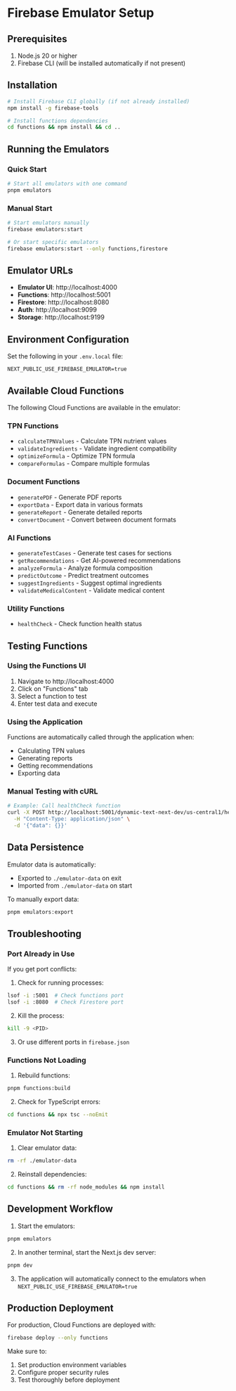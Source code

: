 # Firebase Emulator Setup

## Prerequisites

1. Node.js 20 or higher
2. Firebase CLI (will be installed automatically if not present)

## Installation

```bash
# Install Firebase CLI globally (if not already installed)
npm install -g firebase-tools

# Install functions dependencies
cd functions && npm install && cd ..
```

## Running the Emulators

### Quick Start

```bash
# Start all emulators with one command
pnpm emulators
```

### Manual Start

```bash
# Start emulators manually
firebase emulators:start

# Or start specific emulators
firebase emulators:start --only functions,firestore
```

## Emulator URLs

- **Emulator UI**: http://localhost:4000
- **Functions**: http://localhost:5001
- **Firestore**: http://localhost:8080
- **Auth**: http://localhost:9099
- **Storage**: http://localhost:9199

## Environment Configuration

Set the following in your `.env.local` file:

```env
NEXT_PUBLIC_USE_FIREBASE_EMULATOR=true
```

## Available Cloud Functions

The following Cloud Functions are available in the emulator:

### TPN Functions
- `calculateTPNValues` - Calculate TPN nutrient values
- `validateIngredients` - Validate ingredient compatibility
- `optimizeFormula` - Optimize TPN formula
- `compareFormulas` - Compare multiple formulas

### Document Functions
- `generatePDF` - Generate PDF reports
- `exportData` - Export data in various formats
- `generateReport` - Generate detailed reports
- `convertDocument` - Convert between document formats

### AI Functions
- `generateTestCases` - Generate test cases for sections
- `getRecommendations` - Get AI-powered recommendations
- `analyzeFormula` - Analyze formula composition
- `predictOutcome` - Predict treatment outcomes
- `suggestIngredients` - Suggest optimal ingredients
- `validateMedicalContent` - Validate medical content

### Utility Functions
- `healthCheck` - Check function health status

## Testing Functions

### Using the Functions UI

1. Navigate to http://localhost:4000
2. Click on "Functions" tab
3. Select a function to test
4. Enter test data and execute

### Using the Application

Functions are automatically called through the application when:
- Calculating TPN values
- Generating reports
- Getting recommendations
- Exporting data

### Manual Testing with cURL

```bash
# Example: Call healthCheck function
curl -X POST http://localhost:5001/dynamic-text-next-dev/us-central1/healthCheck \
  -H "Content-Type: application/json" \
  -d '{"data": {}}'
```

## Data Persistence

Emulator data is automatically:
- Exported to `./emulator-data` on exit
- Imported from `./emulator-data` on start

To manually export data:
```bash
pnpm emulators:export
```

## Troubleshooting

### Port Already in Use

If you get port conflicts:

1. Check for running processes:
```bash
lsof -i :5001  # Check functions port
lsof -i :8080  # Check Firestore port
```

2. Kill the process:
```bash
kill -9 <PID>
```

3. Or use different ports in `firebase.json`

### Functions Not Loading

1. Rebuild functions:
```bash
pnpm functions:build
```

2. Check for TypeScript errors:
```bash
cd functions && npx tsc --noEmit
```

### Emulator Not Starting

1. Clear emulator data:
```bash
rm -rf ./emulator-data
```

2. Reinstall dependencies:
```bash
cd functions && rm -rf node_modules && npm install
```

## Development Workflow

1. Start the emulators:
```bash
pnpm emulators
```

2. In another terminal, start the Next.js dev server:
```bash
pnpm dev
```

3. The application will automatically connect to the emulators when `NEXT_PUBLIC_USE_FIREBASE_EMULATOR=true`

## Production Deployment

For production, Cloud Functions are deployed with:

```bash
firebase deploy --only functions
```

Make sure to:
1. Set production environment variables
2. Configure proper security rules
3. Test thoroughly before deployment